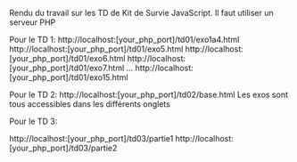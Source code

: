 Rendu du travail sur les TD de Kit de Survie JavaScript.
Il faut utiliser un serveur PHP

Pour le TD 1:
http://localhost:[your_php_port]/td01/exo1a4.html
http://localhost:[your_php_port]/td01/exo5.html
http://localhost:[your_php_port]/td01/exo6.html
http://localhost:[your_php_port]/td01/exo7.html
...
http://localhost:[your_php_port]/td01/exo15.html

Pour le TD 2:
http://localhost:[your_php_port]/td02/base.html
Les  exos sont tous accessibles dans les différents onglets

Pour le TD 3:

http://localhost:[your_php_port]/td03/partie1
http://localhost:[your_php_port]/td03/partie2
